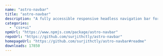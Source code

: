 ```yaml
---
name: "astro-navbar"
title: "astro-navbar"
description: "A fully accessible responsive headless navigation bar for Astro. It supports mobile responsive toggle and dropdowns."
categories:
  - "css+ui"
npmUrl: "https://www.npmjs.com/package/astro-navbar"
repoUrl: "https://github.com/surjithctly/astro-navbar"
homepageUrl: "https://github.com/surjithctly/astro-navbar#readme"
downloads: 17850
---
```

